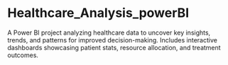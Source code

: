 # Healthcare_Analysis_powerBI
A Power BI project analyzing healthcare data to uncover key insights, trends, and patterns for improved decision-making. Includes interactive dashboards showcasing patient stats, resource allocation, and treatment outcomes.
